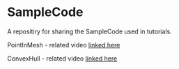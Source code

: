 # SampleCode
A repositiry for sharing the SampleCode used in tutorials.

PointInMesh - related video [linked here](https://www.youtube.com/watch?v=qBo5oVFqnPc)

ConvexHull - related video [linked here](https://youtu.be/4y6LORX2Ysg)
